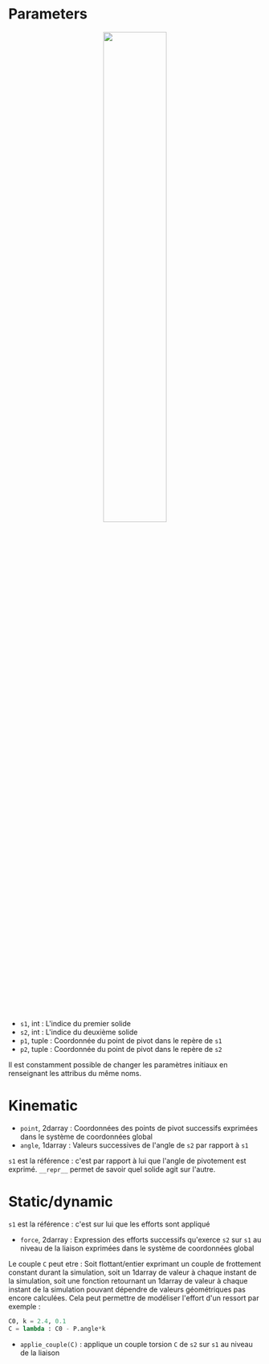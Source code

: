 # Parameters

<p align="center" width="100%">
    <img width="50%" src="https://user-images.githubusercontent.com/93446869/171271518-9edfab6c-9135-4c7b-82ce-f299bb226b7d.png">
</p>

- `s1`, int : L'indice du premier solide
- `s2`, int : L'indice du deuxième solide
- `p1`, tuple : Coordonnée du point de pivot dans le repère de `s1`
- `p2`, tuple : Coordonnée du point de pivot dans le repère de `s2`

Il est constamment possible de changer les paramètres initiaux en renseignant les attribus du même noms.

# Kinematic

- `point`, 2darray : Coordonnées des points de pivot successifs exprimées dans le système de coordonnées global
- `angle`, 1darray : Valeurs successives de l'angle de `s2` par rapport à `s1`

`s1` est la référence : c'est par rapport à lui que l'angle de pivotement est exprimé. `__repr__` permet de savoir quel solide agit sur l'autre.

# Static/dynamic

`s1` est la référence : c'est sur lui que les efforts sont appliqué

- `force`, 2darray : Expression des efforts successifs qu'exerce `s2` sur `s1` au niveau de la liaison exprimées dans le système de coordonnées global

Le couple `C` peut etre : Soit flottant/entier exprimant un couple de frottement constant durant la simulation, soit un 1darray de valeur à chaque instant de la simulation, soit une fonction retournant un 1darray de valeur à chaque instant de la simulation pouvant dépendre de valeurs géométriques pas encore calculées. Cela peut permettre de modéliser l'effort d'un ressort par exemple : 

```python
C0, k = 2.4, 0.1
C = lambda : C0 - P.angle*k
```

- `applie_couple(C)` : applique un couple torsion `C` de `s2` sur `s1` au niveau de la liaison
